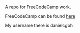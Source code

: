 A repo for FreeCodeCamp work.

FreeCodeCamp can be found <a href="http://www.freecodecamp.com">here</a>

My username there is danielcgoh
